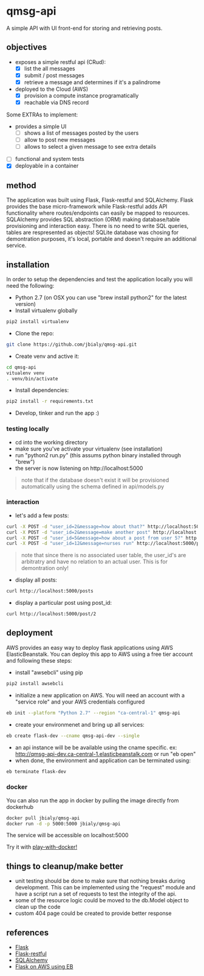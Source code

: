 # qmsg-api

A simple API with UI front-end for storing and retrieving posts.

## objectives

* exposes a simple restful api (CRud):
    - [x] list the all messages 
    - [x] submit / post messages
    - [x] retrieve a message and determines if it's a palindrome

* deployed to the Cloud (AWS)
    - [x] provision a compute instance programatically
    - [x] reachable via DNS record

Some EXTRAs to implement:

* provides a simple UI
    - [ ] shows a list of messages posted by the users
    - [ ] allow to post new messages
    - [ ] allows to select a given message to see extra details

- [ ] functional and system tests
- [x] deployable in a container

## method

The application was built using Flask, Flask-restful and SQLAlchemy. Flask provides the base micro-framework while Flask-restful adds API functionality where routes/endpoints can easily be mapped to resources. SQLAlchemy provides SQL abstraction (ORM) making database/table provisioning and interaction easy. There is no need to write SQL queries, tables are respresented as objects! SQLite database was chosing for demontration purposes, it's local, portable and doesn't require an additional service.

## installation

In order to setup the dependencies and test the application locally you will need the following:

* Python 2.7 (on OSX you can use "brew install python2" for the latest version)
* Install virtualenv globally
```bash
pip2 install virtualenv
```
* Clone the repo:
```bash
git clone https://github.com/jbialy/qmsg-api.git
```
* Create venv and active it:
```bash
cd qmsg-api
vitualenv venv
. venv/bin/activate
```
* Install dependencies:
```bash
pip2 install -r requirements.txt
```
* Develop, tinker and run the app :)

### testing locally

* cd into the working directory
* make sure you've activate your virtualenv (see installation)
* run "python2 run.py" (this assums python binary installed through "brew")
* the server is now listening on http://localhost:5000
> note that if the database doesn't exist it will be provisioned automatically using the schema defined in api/models.py

### interaction

* let's add a few posts:
```bash
curl -X POST -d "user_id=2&message=how about that?" http://localhost:5000/post
curl -X POST -d "user_id=2&message=make another post" http://localhost:5000/post
curl -X POST -d "user_id=5&message=how about a post from user 5?" http://localhost:5000/post
curl -X POST -d "user_id=12&message=nurses run" http://localhost:5000/post
```
> note that since there is no associated user table, the user_id's are arbitratry and have no relation to an actual user. This is for demontration only!

* display all posts:
```bash
curl http://localhost:5000/posts
```

* display a particular post using post_id:
```bash
curl http://localhost:5000/post/2
```

## deployment
AWS provides an easy way to deploy flask applications using AWS ElasticBeanstalk. You can deploy this app to AWS using a free tier account and following these steps:

* install "awsebcli" using pip
```bash
pip2 install awsebcli
```
* initialize a new application on AWS. You will need an account with a "service role" and your AWS credentials configured
```bash
eb init --platform "Python 2.7" --region "ca-central-1" qmsg-api 
```
* create your environmenet and bring up all services:
```bash
eb create flask-dev --cname qmsg-api-dev --single
```
* an api instance will be be available using the cname specific. ex: http://qmsg-api-dev.ca-central-1.elasticbeanstalk.com or run "eb open"
* when done, the environment and application can be terminated using:
```bash
eb terminate flask-dev
```

### docker ###
You can also run the app in docker by pulling the image directly from dockerhub
```bash
docker pull jbialy/qmsg-api
docker run -d -p 5000:5000 jbialy/qmsg-api
```
The service will be accessible on localhost:5000

Try it with [play-with-docker!](http://labs.play-with-docker.com)

## things to cleanup/make better
* unit testing should be done to make sure that nothing breaks during development. This can be implemented using the "request" module and have a script run a set of requests to test the integrity of the api.
* some of the resource logic could be moved to the db.Model object to clean up the code
* custom 404 page could be created to provide better response

## references
* [Flask](http://flask.pocoo.org)
* [Flask-restful](http://flask-restless.readthedocs.io/en/stable/)
* [SQLAlchemy](https://www.sqlalchemy.org)
* [Flask on AWS using EB](http://docs.aws.amazon.com/elasticbeanstalk/latest/dg/create-deploy-python-flask.html)